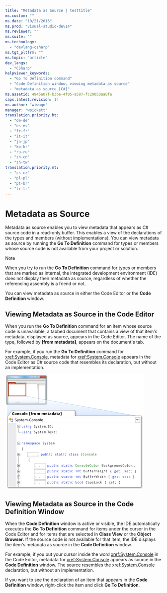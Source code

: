 ```yaml
---
title: "Metadata as Source | testtitle"
ms.custom: ""
ms.date: "10/21/2016"
ms.prod: "visual-studio-dev14"
ms.reviewer: ""
ms.suite: ""
ms.technology: 
  - "devlang-csharp"
ms.tgt_pltfrm: ""
ms.topic: "article"
dev_langs: 
  - "CSharp"
helpviewer_keywords: 
  - "Go To Definition command"
  - "Code Definition window, viewing metadata as source"
  - "metadata as source [C#]"
ms.assetid: 4945a07f-b3be-4f05-a587-fc29058aa8fa
caps.latest.revision: 14
ms.author: "wiwagn"
manager: "wpickett"
translation.priority.ht: 
  - "de-de"
  - "es-es"
  - "fr-fr"
  - "it-it"
  - "ja-jp"
  - "ko-kr"
  - "ru-ru"
  - "zh-cn"
  - "zh-tw"
translation.priority.mt: 
  - "cs-cz"
  - "pl-pl"
  - "pt-br"
  - "tr-tr"
---
```

# Metadata as Source
Metadata as source enables you to view metadata that appears as C# source code in a read-only buffer. This enables a view of the declarations of the types and members (without implementations). You can view metadata as source by running the **Go To Definition** command for types or members whose source code is not available from your project or solution.  
  
> [!NOTE]
>  When you try to run the **Go To Definition** command for types or members that are marked as internal, the integrated development environment (IDE) does not display their metadata as source, regardless of whether the referencing assembly is a friend or not.  
  
 You can view metadata as source in either the Code Editor or the **Code Definition** window.  
  
## Viewing Metadata as Source in the Code Editor  
 When you run the **Go To Definition** command for an item whose source code is unavailable, a tabbed document that contains a view of that item's metadata, displayed as source, appears in the Code Editor. The name of the type, followed by **[from metadata]**, appears on the document's tab.  
  
 For example, if you run the **Go To Definition** command for <xref:System.Console>, metadata for <xref:System.Console> appears in the Code Editor as C# source code that resembles its declaration, but without an implementation.  
  
 ![Metadata as Source](../csharp-ide/media/metadatasource.png "MetadataSource")  
  
## Viewing Metadata as Source in the Code Definition Window  
 When the **Code Definition** window is active or visible, the IDE automatically executes the **Go To Definition** command for items under the cursor in the Code Editor and for items that are selected in **Class View** or the **Object Browser**. If the source code is not available for that item, the IDE displays the item's metadata as source in the **Code Definition** window.  
  
 For example, if you put your cursor inside the word <xref:System.Console> in the Code Editor, metadata for <xref:System.Console> appears as source in the **Code Definition** window. The source resembles the <xref:System.Console> declaration, but without an implementation.  
  
 If you want to see the declaration of an item that appears in the **Code Definition** window, right-click the item and click **Go To Definition**.